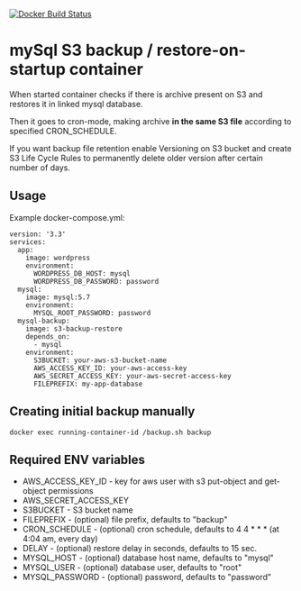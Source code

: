 [![Docker Build Status](https://img.shields.io/docker/build/jaaaco/s3-backup-restore.svg)](https://hub.docker.com/r/jaaaco/s3-backup-restore/)

# mySql S3 backup / restore-on-startup container

When started container checks if there is archive present on S3 and restores it in linked mysql database.

Then it goes to cron-mode, making archive **in the same S3 file** according to specified CRON_SCHEDULE.

If you want backup file retention enable Versioning on S3 bucket and create S3 Life Cycle Rules to permanently 
delete older version after certain number of days.

## Usage

Example docker-compose.yml:

```
version: '3.3'
services:
  app:
    image: wordpress
    environment:
      WORDPRESS_DB_HOST: mysql
      WORDPRESS_DB_PASSWORD: password
  mysql:
    image: mysql:5.7
    environment:
      MYSQL_ROOT_PASSWORD: password
  mysql-backup:
    image: s3-backup-restore
    depends_on:
      - mysql
    environment:
      S3BUCKET: your-aws-s3-bucket-name
      AWS_ACCESS_KEY_ID: your-aws-access-key
      AWS_SECRET_ACCESS_KEY: your-aws-secret-access-key
      FILEPREFIX: my-app-database
```

## Creating initial backup manually

```
docker exec running-container-id /backup.sh backup
```

## Required ENV variables

* AWS_ACCESS_KEY_ID - key for aws user with s3 put-object and get-object permissions
* AWS_SECRET_ACCESS_KEY
* S3BUCKET - S3 bucket name
* FILEPREFIX - (optional) file prefix, defaults to "backup"
* CRON_SCHEDULE - (optional) cron schedule, defaults to 4 4 * * * (at 4:04 am, every day)
* DELAY - (optional) restore delay in seconds, defaults to 15 sec.
* MYSQL_HOST - (optional) database host name, defaults to "mysql"
* MYSQL_USER - (optional) database user, defaults to "root"
* MYSQL_PASSWORD - (optional) password, defaults to "password"
